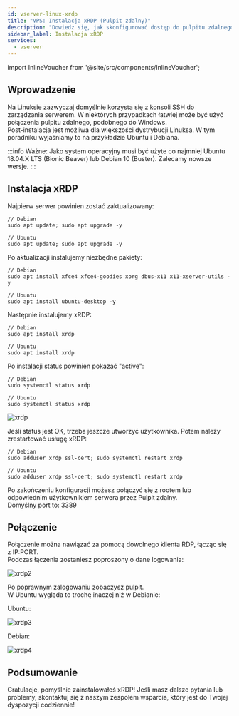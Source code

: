 ```yaml
---
id: vserver-linux-xrdp
title: "VPS: Instalacja xRDP (Pulpit zdalny)"
description: "Dowiedz się, jak skonfigurować dostęp do pulpitu zdalnego na serwerach Ubuntu i Debian, aby łatwiej nimi zarządzać → Sprawdź teraz"
sidebar_label: Instalacja xRDP
services:
  - vserver
---
```


import InlineVoucher from '@site/src/components/InlineVoucher';

## Wprowadzenie

Na Linuksie zazwyczaj domyślnie korzysta się z konsoli SSH do zarządzania serwerem. W niektórych przypadkach łatwiej może być użyć połączenia pulpitu zdalnego, podobnego do Windows.  
Post-instalacja jest możliwa dla większości dystrybucji Linuksa. W tym poradniku wyjaśniamy to na przykładzie Ubuntu i Debiana.  
<InlineVoucher />

:::info
Ważne: Jako system operacyjny musi być użyte co najmniej Ubuntu 18.04.X LTS (Bionic Beaver) lub Debian 10 (Buster). Zalecamy nowsze wersje. 
:::

## Instalacja xRDP

Najpierw serwer powinien zostać zaktualizowany: 
```
// Debian
sudo apt update; sudo apt upgrade -y

// Ubuntu
sudo apt update; sudo apt upgrade -y
```

Po aktualizacji instalujemy niezbędne pakiety: 
```
// Debian
sudo apt install xfce4 xfce4-goodies xorg dbus-x11 x11-xserver-utils -y

// Ubuntu
sudo apt install ubuntu-desktop -y
```

Następnie instalujemy xRDP: 
```
// Debian
sudo apt install xrdp

// Ubuntu
sudo apt install xrdp
```

Po instalacji status powinien pokazać "active": 
```
// Debian
sudo systemctl status xrdp

// Ubuntu
sudo systemctl status xrdp
```
![xrdp](https://screensaver01.zap-hosting.com/index.php/s/P3G4ztqbYjZZMGR/preview)

Jeśli status jest OK, trzeba jeszcze utworzyć użytkownika. Potem należy zrestartować usługę xRDP: 
```
// Debian
sudo adduser xrdp ssl-cert; sudo systemctl restart xrdp

// Ubuntu
sudo adduser xrdp ssl-cert; sudo systemctl restart xrdp
```

Po zakończeniu konfiguracji możesz połączyć się z rootem lub odpowiednim użytkownikiem serwera przez Pulpit zdalny.  
Domyślny port to: 3389

## Połączenie

Połączenie można nawiązać za pomocą dowolnego klienta RDP, łącząc się z IP:PORT.  
Podczas łączenia zostaniesz poproszony o dane logowania: 

![xrdp2](https://screensaver01.zap-hosting.com/index.php/s/GHzrDz6Ct3TGDN2/preview)

Po poprawnym zalogowaniu zobaczysz pulpit.  
W Ubuntu wygląda to trochę inaczej niż w Debianie:

Ubuntu: 

![xrdp3](https://screensaver01.zap-hosting.com/index.php/s/tgkAEyQxXnrk3Qr/preview)

Debian: 

![xrdp4](https://screensaver01.zap-hosting.com/index.php/s/gtxmQcPACEZJce7/preview)


## Podsumowanie

Gratulacje, pomyślnie zainstalowałeś xRDP! Jeśli masz dalsze pytania lub problemy, skontaktuj się z naszym zespołem wsparcia, który jest do Twojej dyspozycji codziennie! 

<InlineVoucher />